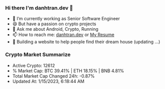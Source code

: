 ### Hi there I'm danhtran.dev 👋

- 🔭 I’m currently working as Senior Software Engineer
- 😄 But have a passion on crypto projects
- 💬 Ask me about Android, Crypto, Running 
- 📫 How to reach me: <a href="https://danhtran.dev" target="_blank">danhtran.dev</a> or <a href="Dan-Resume.pdf" target="_blank">My Resume</a>
- 🌱 Building a website to help people find their dream house (updating ...)

### Crypto Market Summarize
- Active Crypto: 12612
- % Market Cap: BTC 39.41% | ETH 18.15% | BNB 4.81%
- Total Market Cap Changed 24h: -0.87%
- Updated At: 1/15/2023, 6:18:44 AM
